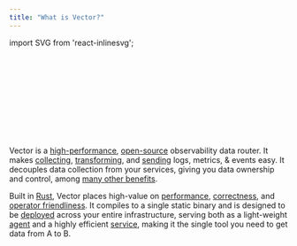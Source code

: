 ```yaml
---
title: "What is Vector?"
---
```


import SVG from 'react-inlinesvg';

<SVG src="/img/components.svg" />

Vector is a [high-performance][docs.performance], [open-source][urls.vector_repo]
observability data router. It makes [collecting][docs.sources],
[transforming][docs.transforms], and [sending][docs.sinks] logs, metrics, &
events easy. It decouples data collection from your services, giving you data
ownership and control, among [many other benefits][docs.use_cases].

Built in [Rust][urls.rust], Vector places high-value on
[performance][docs.performance], [correctness][docs.correctness], and [operator
friendliness][docs.administration]. It compiles to a single static binary and is
designed to be [deployed][docs.deployment] across your entire infrastructure,
serving both as a light-weight [agent][docs.roles.agent] and a highly efficient
[service][docs.roles.service], making it the single tool you need to get data
from A to B.


[docs.administration]: /docs/administration
[docs.correctness]: /docs/about/correctness
[docs.deployment]: /docs/setup/deployment
[docs.performance]: /docs/about/performance
[docs.roles.agent]: /docs/setup/deployment/roles/agent
[docs.roles.service]: /docs/setup/deployment/roles/service
[docs.sinks]: /docs/components/sinks
[docs.sources]: /docs/components/sources
[docs.transforms]: /docs/components/transforms
[docs.use_cases]: /docs/use_cases
[urls.rust]: https://www.rust-lang.org/
[urls.vector_repo]: https://github.com/timberio/vector
